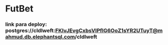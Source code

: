 # FutBet

### link para deploy: postgres://cldlweft:FKlvJEvgCxbsVlPflG6OoZ1sYR2UTuyT@mahmud.db.elephantsql.com/cldlweft
